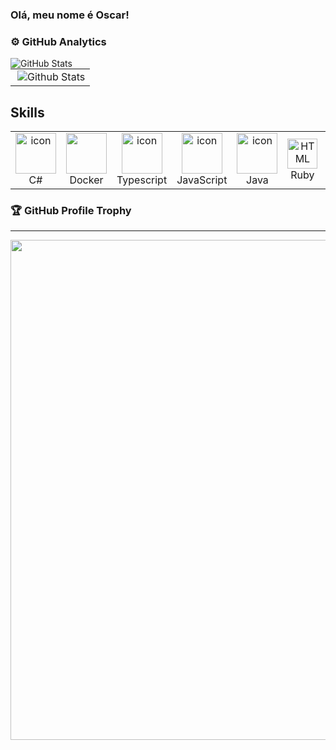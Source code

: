 ### Olá, meu nome é Oscar!

### ⚙️ GitHub Analytics

<table>
  <tr>
    <img
      align="left"
      src="https://github-readme-stats.vercel.app/api?username=OscarFlavioJr&theme=dark&show_icons=true"
      alt="GitHub Stats">
         </td>
    <td>
      <img
        align="right"
        src="https://github-readme-stats.vercel.app/api/top-langs/?username=OscarFlavioJr&theme=dark&hide_border=false&include_all_commits=true&count_private=true&layout=compact"
        alt="Github Stats"
      />
    </td>
  </tr>
</table>

Skills
--- 
<table align="center">

  <tr>
    <td align="center" width="96">
      <a href="#macropower-tech">
        <img src="https://techstack-generator.vercel.app/csharp-icon.svg" alt="icon" width="65" height="65" />
      </a>
      <br>C#
    </td>
    <td align="center" width="96">
      <a href="#macropower-tech">
        <img src="https://techstack-generator.vercel.app/docker-icon.svg" width="65" height="65" />
      </a>
      <br>Docker
    <td align="center" width="96">
        <img src="https://techstack-generator.vercel.app/ts-icon.svg" alt="icon" width="65" height="65" />
      <br>Typescript
    </td>
     <td align="center" width="96">
        <img src="https://techstack-generator.vercel.app/js-icon.svg" alt="icon" width="65" height="65" />
      <br>JavaScript
    </td>
    <td align="center" width="96">
        <img src="https://techstack-generator.vercel.app/java-icon.svg" alt="icon" width="65" height="65" />
      <br>Java
    </td>
     <td align="center"  width="96">
        <img src="https://skillicons.dev/icons?i=ruby" width="48" height="48" alt="HTML" />
      <br>Ruby
    </td>
    <td align="center" width="96">
        <img src="https://skillicons.dev/icons?i=rails" width="48" height="48" alt="css" />
      <br>Rails
    </td>
    <td align="center" width="96">
      <a href="#git" >
        <img src="https://upload.wikimedia.org/wikipedia/commons/thumb/3/3f/Git_icon.svg/1200px-Git_icon.svg.png" width="48" height="48" alt="Git" />
      </a>
      <br>Git
    </td>
        <td align="center" width="96">
      <a href="#git" >
         <img src="https://skillicons.dev/icons?i=next" width="48" height="48" alt="css" />
      </a>
      <br>Next.js
    </td>
    
</tr>

</table>

### 🏆 GitHub Profile Trophy
---
<p align="center">
  <a
    href="https://github.com/ryo-ma/github-profile-trophy"
    title="repositório de troféus"
  >
    <img
      width="800"
      src="https://github-profile-trophy.vercel.app/?username=OscarFlavioJr&column=8&theme=darkhub&no-frame=true&no-bg=true"
    />
  </a>
</p>

  
